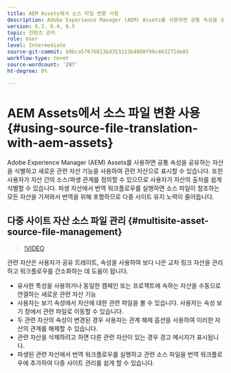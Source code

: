 ```yaml
---
title: AEM Assets에서 소스 파일 변환 사용
description: Adobe Experience Manager (AEM) Assets를 사용하면 공통 속성을 공유하는 자산을 식별하고 새로운 관련 자산 기능을 사용하여 관련 자산으로 표시할 수 있습니다. 또한 사용자가 자산 간의 소스/파생 관계를 정의할 수 있으므로 사용자가 자산의 출처를 쉽게 식별할 수 있습니다. 파생 자산에서 번역 워크플로우를 실행하면 소스 파일이 참조하는 모든 자산을 가져와서 번역을 위해 포함하므로 다중 사이트 유지 노력이 줄어듭니다.
version: 6.3, 6.4, 6.5
topic: 컨텐츠 관리
role: User
level: Intermediate
source-git-commit: b0bca57676813bd353213b4808f99c463272de85
workflow-type: tm+mt
source-wordcount: '287'
ht-degree: 0%

---
```



# AEM Assets에서 소스 파일 변환 사용 {#using-source-file-translation-with-aem-assets}

Adobe Experience Manager (AEM) Assets를 사용하면 공통 속성을 공유하는 자산을 식별하고 새로운 관련 자산 기능을 사용하여 관련 자산으로 표시할 수 있습니다. 또한 사용자가 자산 간의 소스/파생 관계를 정의할 수 있으므로 사용자가 자산의 출처를 쉽게 식별할 수 있습니다. 파생 자산에서 번역 워크플로우를 실행하면 소스 파일이 참조하는 모든 자산을 가져와서 번역을 위해 포함하므로 다중 사이트 유지 노력이 줄어듭니다.

## 다중 사이트 자산 소스 파일 관리 {#multisite-asset-source-file-management}

>[!VIDEO](https://video.tv.adobe.com/v/18331/?quality=9&learn=on)

관련 자산은 사용자가 공유 트레이트, 속성을 사용하여 보다 나은 교차 링크 자산을 관리하고 워크플로우를 간소화하는 데 도움이 됩니다.

* 유사한 특성을 사용하거나 동일한 캠페인 또는 프로젝트에 속하는 자산을 수동으로 연결하는 새로운 관련 자산 기능
* 사용자는 보기 속성에서 자산에 대한 관련 파일을 볼 수 있습니다. 사용자는 속성 보기 창에서 관련 파일로 이동할 수 있습니다.
* 두 관련 자산의 속성이 변경된 경우 사용자는 관계 해제 옵션을 사용하여 이러한 자산의 관계를 해제할 수 있습니다.
* 관련 자산을 삭제하려고 하면 다른 관련 자산이 있는 경우 경고 메시지가 표시됩니다.
* 파생된 관련 자산에서 번역 워크플로우를 실행하고 관련 소스 파일을 번역 워크플로우에 추가하여 다중 사이트 관리를 쉽게 할 수 있습니다.